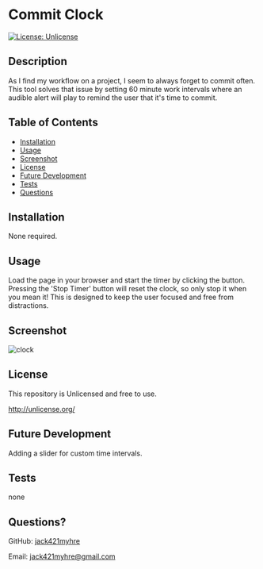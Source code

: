 # Commit Clock
[![License: Unlicense](https://img.shields.io/badge/license-Unlicense-blue.svg)](http://unlicense.org/)
## Description
As I find my workflow on a project, I seem to always forget to commit often. This tool solves that issue by setting 60 minute work intervals where an audible alert will play to remind the user that it's time to commit. 
## Table of Contents
* [Installation](#installation)
* [Usage](#usage)
* [Screenshot](#screenshot)
* [License](#license)
* [Future Development](#futuredevelopment)
* [Tests](#tests)
* [Questions](#questions)
## Installation
None required.
## Usage 
Load the page in your browser and start the timer by clicking the button. Pressing the 'Stop Timer' button will reset the clock, so only stop it when you mean it! This is designed to keep the user focused and free from distractions.
## Screenshot
![clock](https://user-images.githubusercontent.com/73844213/194780037-af1f8e53-caa9-4974-900e-77c623d38888.png)

## License
This repository is Unlicensed and free to use.

http://unlicense.org/
## Future Development
Adding a slider for custom time intervals.
## Tests
none
## Questions?
GitHub: [jack421myhre](https://github.com/jack421myhre)

Email: jack421myhre@gmail.com  